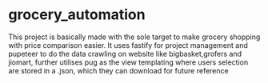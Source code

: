 # grocery_automation
This project is basically made with the sole target to make grocery shopping with price comparison easier.
It uses fastify for project management and pupeteer to do the data crawling on website like bigbasket,grofers and jiomart, further utilises pug as the view templating
where users selection are stored in a .json, which they can download for future reference
